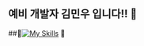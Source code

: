 ## 예비 개발자 김민우 입니다!! 👋



##📌[![My Skills](https://skillicons.dev/icons?i=js,html,css,wasm)](https://skillicons.dev) 📌


<!--
**Kimminu7/Kimminu7** is a ✨ _special_ ✨ repository because its `README.md` (this file) appears on your GitHub profile.

Here are some ideas to get you started:

- 🔭 I’m currently working on ...
- 🌱 I’m currently learning ...
- 👯 I’m looking to collaborate on ...
- 🤔 I’m looking for help with ...
- 💬 Ask me about ...
- 📫 How to reach me: ...
- 😄 Pronouns: ...
- ⚡ Fun fact: ...
-->
